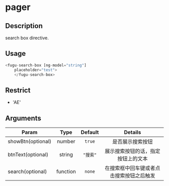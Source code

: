 # pager
## Description
search box directive.

## Usage

``` javascript
<fugu-search-box [ng-model="string"]
    placeholder="test">
    </fugu-search-box>
```
## Restrict
- 'AE'

## Arguments

|  Param      |         Type        | Default|Details|
| ------------- |:-------------------:|:--:|:--:|
|  showBtn(optional)       | number |`true`|是否展示搜索按钮|
|  btnText(optional)       | string |`"搜索"`|展示搜索按钮的话，指定按钮上的文本|
|  search(optional)       | function |`none`|在搜索框中回车键或者点击搜索按钮之后触发|
